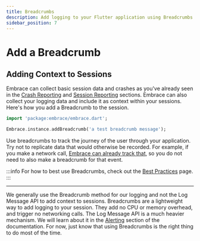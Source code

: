 ```yaml
---
title: Breadcrumbs
description: Add logging to your Flutter application using Breadcrumbs with the Embrace SDK
sidebar_position: 7
---
```


# Add a Breadcrumb

## Adding Context to Sessions

Embrace can collect basic session data and crashes as you've already seen in the [Crash Reporting](/flutter/integration/crash-reporting/) and [Session Reporting](/flutter/integration/session-reporting/) sections.
Embrace can also collect your logging data and include it as context within your sessions.
Here's how you add a Breadcrumb to the session.

```dart
import 'package:embrace/embrace.dart';

Embrace.instance.addBreadcrumb('a test breadcrumb message');
```

Use breadcrumbs to track the journey of the user through your application. Try not to replicate data that would otherwise be recorded. For example, if you make a network call, [Embrace can already track that](/flutter/features/network-requests/), so you do not need to also make a breadcrumb for that event.

:::info
For how to best use Breadcrumbs, check out the [Best Practices](/best-practices/breadcrumbs/) page.
:::

---

We generally use the Breadcrumb method for our logging and not the Log Message API to add context to sessions.
Breadcrumbs are a lightweight way to add logging to your session. They add no CPU or memory overhead, and trigger no networking calls.
The Log Message API is a much heavier mechanism. We will learn about it in the [Alerting](/flutter/integration/log-message-api/) section of the documentation.
For now, just know that using Breadcrumbs is the right thing to do most of the time.

